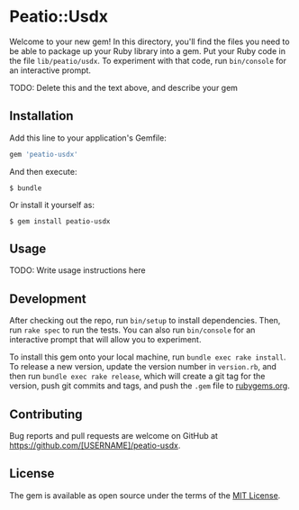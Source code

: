 # Peatio::Usdx

Welcome to your new gem! In this directory, you'll find the files you need to be able to package up your Ruby library into a gem. Put your Ruby code in the file `lib/peatio/usdx`. To experiment with that code, run `bin/console` for an interactive prompt.

TODO: Delete this and the text above, and describe your gem

## Installation

Add this line to your application's Gemfile:

```ruby
gem 'peatio-usdx'
```

And then execute:

    $ bundle

Or install it yourself as:

    $ gem install peatio-usdx

## Usage

TODO: Write usage instructions here

## Development

After checking out the repo, run `bin/setup` to install dependencies. Then, run `rake spec` to run the tests. You can also run `bin/console` for an interactive prompt that will allow you to experiment.

To install this gem onto your local machine, run `bundle exec rake install`. To release a new version, update the version number in `version.rb`, and then run `bundle exec rake release`, which will create a git tag for the version, push git commits and tags, and push the `.gem` file to [rubygems.org](https://rubygems.org).

## Contributing

Bug reports and pull requests are welcome on GitHub at https://github.com/[USERNAME]/peatio-usdx.

## License

The gem is available as open source under the terms of the [MIT License](https://opensource.org/licenses/MIT).

